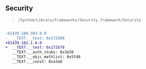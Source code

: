 ## Security

> `/System/Library/Frameworks/Security.framework/Security`

```diff

-61439.100.303.0.0
-  __TEXT.__text: 0x172b68
+61439.102.1.0.0
+  __TEXT.__text: 0x172b78
   __TEXT.__auth_stubs: 0x3e50
   __TEXT.__objc_methlist: 0x5fd8
   __TEXT.__const: 0xa3e8

```
